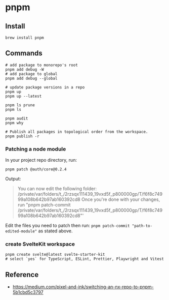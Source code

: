 # pnpm

## Install

```shell
brew install pnpm
```

## Commands

```shell
# add package to monorepo's root
pnpm add debug -W
# add package to global
pnpm add debug --global

# update package versions in a repo
pnpm up
pnpm up --latest

pnpm ls prune
pnpm ls

pnpm audit
pnpm why

# Publish all packages in topological order from the workspace.
pnpm publish -r
```

### Patching a node module

In your project repo directory, run:

```shell
pnpm patch @auth/core@0.2.4
```

Output:
> You can now edit the following folder: /private/var/folders/t_/2rzsqx111439_19vxd5f_p800000gp/T/f6f8c74999a108b642b97ab160392cd8
> Once you're done with your changes, run "pnpm patch-commit /private/var/folders/t_/2rzsqx111439_19vxd5f_p800000gp/T/f6f8c74999a108b642b97ab160392cd8"'

Edit the files you need to patch then run: `pnpm patch-commit "path-to-edited-module"`  as stated above.

### create SvelteKit workspace

```shell
pnpm create svelte@latest svelte-starter-kit
# select `yes` for TypeScript, ESLint, Prettier, Playwright and Vitest
```

## Reference

- <https://medium.com/pixel-and-ink/switching-an-nx-repo-to-pnpm-5b1cbd5c3797>
